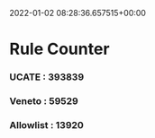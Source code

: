2022-01-02 08:28:36.657515+00:00
# Rule Counter 
 ### UCATE : 393839

 ### Veneto : 59529

 ### Allowlist : 13920